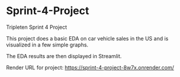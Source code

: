# Sprint-4-Project
Tripleten Sprint 4 Project

This project does a basic EDA on car vehicle sales in the US and is visualized in a few simple graphs.

The EDA results are then displayed in Streamlit.

Render URL for project: https://sprint-4-project-8w7x.onrender.com/